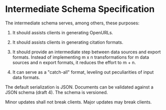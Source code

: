 Intermediate Schema Specification
=================================

The intermediate schema serves, among others, these purposes:

1. It should assists clients in generating OpenURLs.

2. It should assists clients in generating citation formats.

3. It should provide an intermediate step between data
   sources and export formats. Instead of implementing
   m x n transformations for m data sources and n export
   formats, it reduces the effort to m + n.

4. It can serve as a "catch-all" format, leveling out
   peculiarities of input data formats.

The default serialization is JSON. Documents can be validated against
a JSON schema (draft 4). The schema is versioned.

Minor updates shall not break clients. Major updates may break clients.
